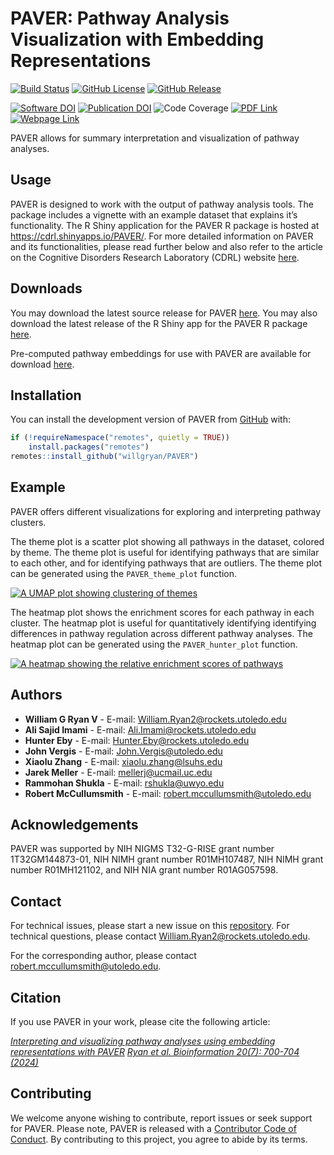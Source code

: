 
<!-- README.md is generated from README.Rmd. Please edit that file -->

# PAVER: Pathway Analysis Visualization with Embedding Representations

<!-- badges: start -->

[![Build
Status](https://github.com/willgryan/PAVER/actions/workflows/rworkflows.yml/badge.svg)](https://github.com/willgryan/PAVER/actions/workflows/rworkflows.yml)
[![GitHub
License](https://img.shields.io/github/license/willgryan/paver)](https://github.com/willgryan/PAVER/blob/main/LICENSE.md)
[![GitHub
Release](https://img.shields.io/github/v/release/willgryan/paver)](https://github.com/willgryan/PAVER/releases/latest)

[![Software
DOI](https://img.shields.io/badge/DOI-10.5281%2Fzenodo.8156248-blue?logo=github)](https://doi.org/10.5281/zenodo.8156248)
[![Publication
DOI](https://img.shields.io/badge/DOI-10.6026%2F973206300200700-blue?logo=pubmed)](https://doi.org/10.6026/973206300200700)
![Code Coverage](https://img.shields.io/codecov/c/gh/willgryan/paver)
[![PDF
Link](https://img.shields.io/badge/PDF-Download-blue?logo=adobeacrobatreader)](https://www.bioinformation.net/020/973206300200700.pdf)
[![Webpage
Link](https://img.shields.io/badge/Link-Download-blue?logo=html5)](https://www.bioinformation.net/020/973206300200700.htm)
<!-- badges: end -->

PAVER allows for summary interpretation and visualization of pathway
analyses.

## Usage

PAVER is designed to work with the output of pathway analysis tools. The
package includes a vignette with an example dataset that explains it’s
functionality. The R Shiny application for the PAVER R package is hosted
at <https://cdrl.shinyapps.io/PAVER/>. For more detailed information on
PAVER and its functionalities, please read further below and also refer
to the article on the Cognitive Disorders Research Laboratory (CDRL)
website [here](https://cdrl-ut.org/project/projects_and_posters/paver/).

## Downloads

You may download the latest source release for PAVER
[here](https://github.com/willgryan/PAVER/releases/latest). You may also
download the latest release of the R Shiny app for the PAVER R package
[here](https://github.com/willgryan/PAVER_shiny/releases/latest).

Pre-computed pathway embeddings for use with PAVER are available for
download [here](https://github.com/willgryan/PAVER_embeddings).

## Installation

You can install the development version of PAVER from
[GitHub](https://github.com/) with:

``` r
if (!requireNamespace("remotes", quietly = TRUE))
    install.packages("remotes")
remotes::install_github("willgryan/PAVER")
```

## Example

PAVER offers different visualizations for exploring and interpreting
pathway clusters.

The theme plot is a scatter plot showing all pathways in the dataset,
colored by theme. The theme plot is useful for identifying pathways that
are similar to each other, and for identifying pathways that are
outliers. The theme plot can be generated using the `PAVER_theme_plot`
function.

[![A UMAP plot showing clustering of
themes](man/figures/README-theme_plot.jpg)](man/figures/README-theme_plot.jpg)

The heatmap plot shows the enrichment scores for each pathway in each
cluster. The heatmap plot is useful for quantitatively identifying
identifying differences in pathway regulation across different pathway
analyses. The heatmap plot can be generated using the
`PAVER_hunter_plot` function.

[![A heatmap showing the relative enrichment scores of
pathways](man/figures/README-hunter_plot.jpg)](man/figures/README-hunter_plot.jpg)

## Authors

- **William G Ryan V** - E-mail: <William.Ryan2@rockets.utoledo.edu>
- **Ali Sajid Imami** - E-mail: <Ali.Imami@rockets.utoledo.edu>
- **Hunter Eby** - E-mail: <Hunter.Eby@rockets.utoledo.edu>
- **John Vergis** - E-mail: <John.Vergis@utoledo.edu>
- **Xiaolu Zhang** - E-mail: <xiaolu.zhang@lsuhs.edu>
- **Jarek Meller** - E-mail: <mellerj@ucmail.uc.edu>
- **Rammohan Shukla** - E-mail: <rshukla@uwyo.edu>
- **Robert McCullumsmith** - E-mail: <robert.mccullumsmith@utoledo.edu>

## Acknowledgements

PAVER was supported by NIH NIGMS T32-G-RISE grant number
1T32GM144873-01, NIH NIMH grant number R01MH107487, NIH NIMH grant
number R01MH121102, and NIH NIA grant number R01AG057598.

## Contact

For technical issues, please start a new issue on this
[repository](https://github.com/willgryan/PAVER/issues). For technical
questions, please contact <William.Ryan2@rockets.utoledo.edu>.

For the corresponding author, please contact
<robert.mccullumsmith@utoledo.edu>.

## Citation

If you use PAVER in your work, please cite the following article:

*[Interpreting and visualizing pathway analyses using embedding
representations with
PAVER](https://www.bioinformation.net/020/973206300200700.pdf)* *[Ryan
et al. Bioinformation 20(7): 700-704
(2024)](https://www.bioinformation.net/020/973206300200700.pdf)*

## Contributing

We welcome anyone wishing to contribute, report issues or seek support
for PAVER. Please note, PAVER is released with a [Contributor Code of
Conduct](CODE_OF_CONDUCT.md). By contributing to this project, you agree
to abide by its terms.
